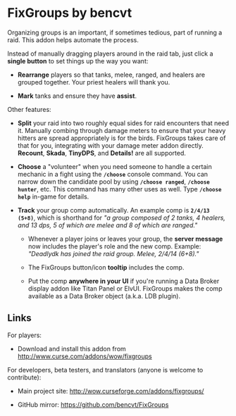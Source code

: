 # FixGroups by bencvt

Organizing groups is an important, if sometimes tedious, part of running a raid. This addon helps automate the process.

Instead of manually dragging players around in the raid tab, just click a **single button** to set things up the way you want:

 * **Rearrange** players so that tanks, melee, ranged, and healers are grouped together. Your priest healers will thank you.

 * **Mark** tanks and ensure they have **assist**.

Other features:

 * **Split** your raid into two roughly equal sides for raid encounters that need it. Manually combing through damage meters to ensure that your heavy hitters are spread appropriately is for the birds. FixGroups takes care of that for you, integrating with your damage meter addon directly. **Recount**, **Skada**, **TinyDPS**, and **Details!** are all supported.

 * **Choose** a "volunteer" when you need someone to handle a certain mechanic in a fight using the **`/choose`** console command. You can narrow down the candidate pool by using **`/choose ranged`**, **`/choose hunter`**, etc. This command has many other uses as well. Type **`/choose help`** in-game for details.

 * **Track** your group comp automatically. An example comp is **`2/4/13 (5+8)`**, which is shorthand for *"a group composed of 2 tanks, 4 healers, and 13 dps, 5 of which are melee and 8 of which are ranged."*

   * Whenever a player joins or leaves your group, the **server message** now includes the player's role and the new comp. Example: *"Deadlydk has joined the raid group. Melee, 2/4/14 (6+8)."*

   * The FixGroups button/icon **tooltip** includes the comp.

   * Put the comp **anywhere in your UI** if you're running a Data Broker display addon like Titan Panel or ElvUI. FixGroups makes the comp available as a Data Broker object (a.k.a. LDB plugin).

## Links

For players:

 * Download and install this addon from http://www.curse.com/addons/wow/fixgroups

For developers, beta testers, and translators (anyone is welcome to contribute):

 * Main project site: http://wow.curseforge.com/addons/fixgroups/

 * GitHub mirror: https://github.com/bencvt/FixGroups
